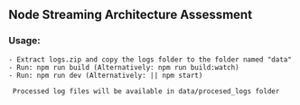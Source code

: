 ## Node Streaming Architecture Assessment

### Usage:
    - Extract logs.zip and copy the logs folder to the folder named "data"
    - Run: npm run build (Alternatively: npm run build:watch)
    - Run: npm run dev (Alternatively: || npm start)

```
 Processed log files will be available in data/procesed_logs folder
```
